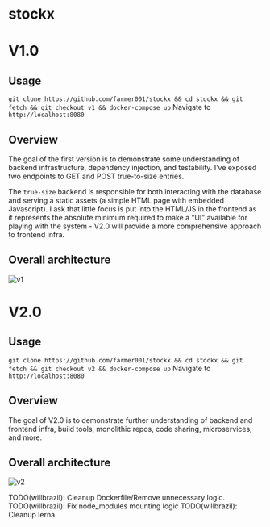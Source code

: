 # stockx

# V1.0

## Usage
`git clone https://github.com/farmer001/stockx && cd stockx && git fetch && git checkout v1 && docker-compose up`
Navigate to `http://localhost:8080`

## Overview
The goal of the first version is to demonstrate some understanding of backend infrastructure, dependency injection, and testability. I’ve exposed two endpoints to GET and POST true-to-size entries.

The `true-size` backend is responsible for both interacting with the database and serving a static assets (a simple HTML page with embedded Javascript). I ask that little focus is put into the HTML/JS in the frontend as it represents the absolute minimum required to make a “UI” available for playing with the system - V2.0 will provide a more comprehensive approach to frontend infra.

## Overall architecture

![v1](https://imgur.com/a/bd8wNfm)

# V2.0

## Usage
`git clone https://github.com/farmer001/stockx && cd stockx && git fetch && git checkout v2 && docker-compose up`
Navigate to `http://localhost:8080`

## Overview
The goal of V2.0 is to demonstrate further understanding of backend and frontend infra, build tools, monolithic repos, code sharing, microservices, and more. 

## Overall architecture

![v2](https://imgur.com/DK8RwQq)

TODO(willbrazil): Cleanup Dockerfile/Remove unnecessary logic.
TODO(willbrazil): Fix node_modules mounting logic
TODO(willbrazil): Cleanup lerna
